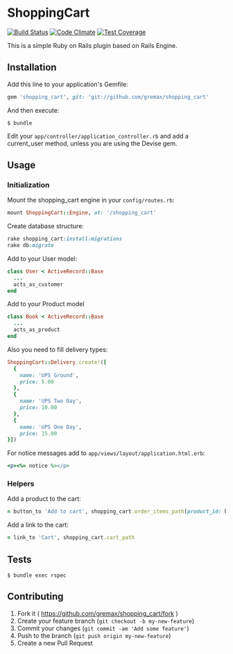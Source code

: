# ShoppingCart

[![Build Status](https://travis-ci.org/gremax/shopping_cart.svg?branch=master)](https://travis-ci.org/gremax/shopping_cart) [![Code Climate](https://codeclimate.com/github/gremax/shopping_cart/badges/gpa.svg)](https://codeclimate.com/github/gremax/shopping_cart) [![Test Coverage](https://codeclimate.com/github/gremax/shopping_cart/badges/coverage.svg)](https://codeclimate.com/github/gremax/shopping_cart/coverage)

This is a simple Ruby on Rails plugin based on Rails Engine.

## Installation
Add this line to your application's Gemfile:

```ruby
gem 'shopping_cart', git: 'git://github.com/gremax/shopping_cart'
```

And then execute:

    $ bundle

Edit your `app/controller/application_controller.rb` and add a current_user method, unless you are using the Devise gem.

## Usage

### Initialization

Mount the shopping_cart engine in your `config/routes.rb`:

```ruby
mount ShoppingCart::Engine, at: '/shopping_cart'
```

Create database structure:

```ruby
rake shopping_cart:install:migrations
rake db:migrate
```

Add to your User model:

```ruby
class User < ActiveRecord::Base
  ...
  acts_as_customer
end
```

Add to your Product model

```ruby
class Book < ActiveRecord::Base
  ...
  acts_as_product
end
```

Also you need to fill delivery types:

```ruby
ShoppingCart::Delivery.create!([
  {
    name: 'UPS Ground',
    price: 5.00
  },
  {
    name: 'UPS Two Day',
    price: 10.00
  },
  {
    name: 'UPS One Day',
    price: 15.00
}])
```

For notice messages add to `app/views/layout/application.html.erb`:

```ruby
<p><%= notice %></p>
```

### Helpers

Add a product to the cart:

```ruby
= button_to 'Add to cart', shopping_cart.order_items_path(product_id: book)
```

Add a link to the cart:

```ruby
= link_to 'Cart', shopping_cart.cart_path
```

## Tests

    $ bundle exec rspec

## Contributing

1. Fork it ( https://github.com/gremax/shopping_cart/fork )
2. Create your feature branch (`git checkout -b my-new-feature`)
3. Commit your changes (`git commit -am 'Add some feature'`)
4. Push to the branch (`git push origin my-new-feature`)
5. Create a new Pull Request
